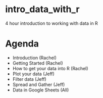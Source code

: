 # intro_data_with_r
4 hour introduction to working with data in R

# Agenda

- Introduction (Rachel)
- Getting Started (Rachel)
- How to get your data into R (Rachel)
- Plot your data (Jeff)
- Filter data (Jeff)
- Spread and Gather (Jeff)
- Data in Google Sheets (All)



